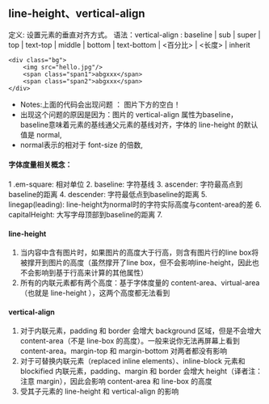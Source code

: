 ## line-height、vertical-align
定义:  设置元素的垂直对齐方式。
语法：vertical-align : baseline | sub | super | top | text-top | middle | bottom | text-bottom | <百分比> | <长度> | inherit

```
<div class="bg">
    <img src="hello.jpg"/>
    <span class="span1">abgxxx</span>
    <span class="span2">abgxxx</span>
</div>

```
- Notes:上面的代码会出现问题 ： 图片下方的空白！ 
- 出现这个问题的原因是因为：图片的 vertical-align 属性为baseline，baseline意味着元素的基线通父元素的基线对齐，字体的 line-height 的默认值是 normal,
- normal表示的相对于 font-size 的倍数, 

#### 字体度量相关概念：
1 .em-square: 相对单位
2. baseline: 字符基线
3. ascender: 字符最高点到baseline的距离
4. descender: 字符最低点到baseline的距离
5. linegap(leading): line-height为normal时的字符实际高度与content-area的差
6. capitalHeight: 大写字母顶部到baseline的距离
7. 


#### line-height
1. 当内容中含有图片时，如果图片的高度大于行高，则含有图片行的line box将被撑开到图片的高度（虽然撑开了line box，但不会影响line-height，因此也不会影响到基于行高来计算的其他属性）
2. 所有的内联元素都有两个高度：基于字体度量的 content-area、virtual-area（也就是 line-height ），这两个高度都无法看到

#### vertical-align
1. 对于内联元素，padding 和 border 会增大 background 区域，但是不会增大 content-area（不是 line-box 的高度）。一般来说你无法再屏幕上看到 content-area。margin-top 和 margin-bottom 对两者都没有影响
2. 对于可替换内联元素（replaced inline elements）、inline-block 元素和 blockified 内联元素，padding、margin 和 border 会增大 height（译者注：注意 margin），因此会影响 content-area 和 line-box 的高度
3. 受其子元素的 line-height 和 vertical-align 的影响
